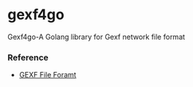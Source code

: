 gexf4go
=======

Gexf4go-A Golang library for Gexf network file format


### Reference
- [GEXF File Foramt](http://gexf.net/format "gexf format")